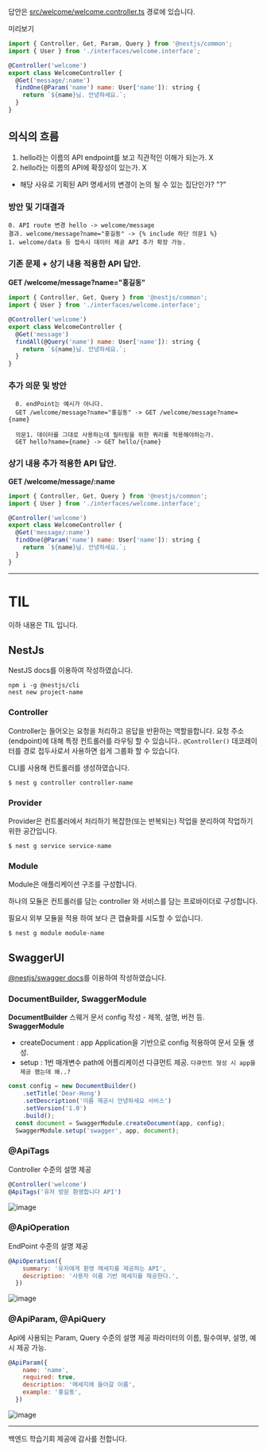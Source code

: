 답안은 [src/welcome/welcome.controller.ts](https://github.com/FoocoJun/Dear-Hong/blob/main/src/welcome/welcome.controller.ts) 경로에 있습니다.

미리보기

```js
import { Controller, Get, Param, Query } from '@nestjs/common';
import { User } from './interfaces/welcome.interface';

@Controller('welcome')
export class WelcomeController {
  @Get('message/:name')
  findOne(@Param('name') name: User['name']): string {
    return `${name}님. 안녕하세요.`;
  }
}
```

## 의식의 흐름
1. hello라는 이름의 API endpoint를 보고 직관적인 이해가 되는가. X
2. hello라는 이름의 API에 확장성이 있는가. X

- 해당 사유로 기획된 API 명세서의 변경이 논의 될 수 있는 집단인가? "?"
### 방안 및 기대결과
```
0. API route 변경 hello -> welcome/message
결과. welcome/message?name="홍길동" -> {% include 하단 의문1 %}
1. welcome/data 등 접속시 데이터 제공 API 추가 확장 가능.
```

### 기존 문제 + 상기 내용 적용한 API 답안.
**GET /welcome/message?name="홍길동"**
```js
import { Controller, Get, Query } from '@nestjs/common';
import { User } from './interfaces/welcome.interface';

@Controller('welcome')
export class WelcomeController {
  @Get('message')
  findAll(@Query('name') name: User['name']): string {
    return `${name}님. 안녕하세요.`;
  }
}
```

### 추가 의문 및 방안
```
  0. endPoint는 예시가 아니다.
  GET /welcome/message?name="홍길동" -> GET /welcome/message?name={name}

  의문1. 데이터를 그대로 사용하는데 필터링을 위한 쿼리를 적용해야하는가.
  GET hello?name={name} -> GET hello/{name}
```
### 상기 내용 추가 적용한 API 답안.
**GET /welcome/message/:name**

```js
import { Controller, Get, Query } from '@nestjs/common';
import { User } from './interfaces/welcome.interface';

@Controller('welcome')
export class WelcomeController {
  @Get('message/:name')
  findOne(@Param('name') name: User['name']): string {
    return `${name}님. 안녕하세요.`;
  }
}
```


---
# TIL
이하 내용은 TIL 입니다.

## NestJs
NestJS docs를 이용하여 작성하였습니다.

```
npm i -g @nestjs/cli
nest new project-name
```

### Controller
Controller는 들어오는 요청을 처리하고 응답을 반환하는 역할을합니다.
요청 주소(endpoint)에 대해 특정 컨트롤러를 라우팅 할 수 있습니다..
`@Controller()` 데코레이터를 경로 접두사로서 사용하면 쉽게 그룹화 할 수 있습니다.

CLI를 사용해 컨트롤러를 생성하였습니다.
```
$ nest g controller controller-name
```
### Provider
Provider은 컨트롤러에서 처리하기 복잡한(또는 반복되는) 작업을 분리하여 작업하기 위한 공간입니다.

```
$ nest g service service-name
```

### Module
Module은 애플리케이션 구조를 구성합니다. 

하나의 모듈은 컨트롤러를 담는 controller 와 서비스를 담는 프로바이더로 구성합니다.

필요시 외부 모듈을 적용 하여 보다 큰 캡슐화를 시도할 수 있습니다.

```
$ nest g module module-name
```

## SwaggerUI
[@nestjs/swagger docs](https://docs.nestjs.com/openapi/introduction)를 이용하여 작성하였습니다.

### DocumentBuilder, SwaggerModule
**DocumentBuilder**
스웨거 문서 config 작성 - 제목, 설명, 버전 등.
**SwaggerModule**
- createDocument : 
app Application을 기반으로 config 적용하여 문서 모듈 생성.
- setup : 
1번 매개변수 path에 어플리케이션 다큐먼트 제공. `다큐먼트 형성 시 app을 제공 했는데 왜..?`
```js
const config = new DocumentBuilder()
    .setTitle('Dear-Hong')
    .setDescription('이름 제공시 안녕하세요 서비스')
    .setVersion('1.0')
    .build();
  const document = SwaggerModule.createDocument(app, config);
  SwaggerModule.setup('swagger', app, document);
```



### @ApiTags
Controller 수준의 설명 제공
```js
@Controller('welcome')
@ApiTags('유저 방문 환영합니다 API')
```
![image](https://user-images.githubusercontent.com/85068289/194105555-fbecd632-393a-46d0-8aae-83acca3af413.png)


### @ApiOperation
EndPoint 수준의 설명 제공
```js
@ApiOperation({
    summary: '유저에게 환영 메세지를 제공하는 API',
    description: '사용자 이름 기반 메세지를 제공한다.',
  })
```
![image](https://user-images.githubusercontent.com/85068289/194105462-bafbbf0a-544a-4b61-a6e0-97d272fe5399.png)


### @ApiParam, @ApiQuery
Api에 사용되는 Param, Query 수준의 설명 제공
파라미터의 이름, 필수여부, 설명, 예시 제공 가능.
```js
@ApiParam({
    name: 'name',
    required: true,
    description: '메세지에 들어갈 이름',
    example: '홍길동',
  })
```
![image](https://user-images.githubusercontent.com/85068289/194106041-b85de904-11ec-4f28-8cc0-e552b38a1e3f.png)


---

백엔드 학습기회 제공에 감사를 전합니다.
